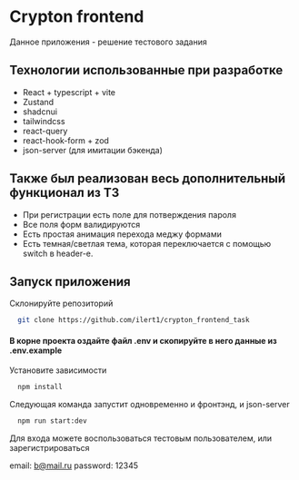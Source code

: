 # Crypton frontend

Данное приложения - решение тестового задания

## Технологии использованные при разработке

-   React + typescript + vite
-   Zustand
-   shadcnui
-   tailwindcss
-   react-query
-   react-hook-form + zod
-   json-server (для имитации бэкенда)

## Также был реализован весь дополнительный функционал из ТЗ

-   При регистрации есть поле для потверждения пароля
-   Все поля форм валидируются
-   Есть простая анимация перехода меджу формами
-   Есть темная/светлая тема, которая переключается с помощью switch в header-е.

## Запуск приложения

Склонируйте репозиторий

```bash
  git clone https://github.com/ilert1/crypton_frontend_task
```

#### В корне проекта оздайте файл .env и скопируйте в него данные из .env.example

Установите зависимости

```bash
  npm install
```

Следующая команда запустит одновременно и фронтэнд, и json-server

```bash
  npm run start:dev
```

Для входа можете воспользоваться тестовым пользователем, или зарегистрироваться

email: b@mail.ru
password: 12345
